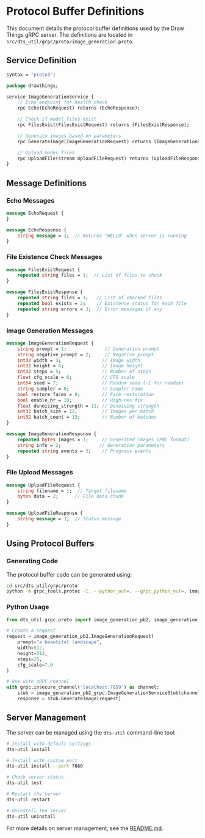 # Protocol Buffer Definitions

This document details the protocol buffer definitions used by the Draw Things gRPC server. The definitions are located in `src/dts_util/grpc/proto/image_generation.proto`.

## Service Definition

```protobuf
syntax = "proto3";

package drawthings;

service ImageGenerationService {
    // Echo endpoint for health check
    rpc Echo(EchoRequest) returns (EchoResponse);

    // Check if model files exist
    rpc FilesExist(FilesExistRequest) returns (FilesExistResponse);

    // Generate images based on parameters
    rpc GenerateImage(ImageGenerationRequest) returns (ImageGenerationResponse);

    // Upload model files
    rpc UploadFile(stream UploadFileRequest) returns (UploadFileResponse);
}
```

## Message Definitions

### Echo Messages

```protobuf
message EchoRequest {
}

message EchoResponse {
    string message = 1;  // Returns "HELLO" when server is running
}
```

### File Existence Check Messages

```protobuf
message FilesExistRequest {
    repeated string files = 1;  // List of files to check
}

message FilesExistResponse {
    repeated string files = 1;   // List of checked files
    repeated bool exists = 2;    // Existence status for each file
    repeated string errors = 3;  // Error messages if any
}
```

### Image Generation Messages

```protobuf
message ImageGenerationRequest {
    string prompt = 1;              // Generation prompt
    string negative_prompt = 2;     // Negative prompt
    int32 width = 3;               // Image width
    int32 height = 4;              // Image height
    int32 steps = 5;               // Number of steps
    float cfg_scale = 6;           // CFG scale
    int64 seed = 7;                // Random seed (-1 for random)
    string sampler = 8;            // Sampler name
    bool restore_faces = 9;        // Face restoration
    bool enable_hr = 10;           // High-res fix
    float denoising_strength = 11; // Denoising strength
    int32 batch_size = 12;         // Images per batch
    int32 batch_count = 13;        // Number of batches
}

message ImageGenerationResponse {
    repeated bytes images = 1;     // Generated images (PNG format)
    string info = 2;              // Generation parameters
    repeated string events = 3;    // Progress events
}
```

### File Upload Messages

```protobuf
message UploadFileRequest {
    string filename = 1;  // Target filename
    bytes data = 2;      // File data chunk
}

message UploadFileResponse {
    string message = 1;  // Status message
}
```

## Using Protocol Buffers

### Generating Code

The protocol buffer code can be generated using:

```bash
cd src/dts_util/grpc/proto
python -m grpc_tools.protoc -I. --python_out=. --grpc_python_out=. image_generation.proto
```

### Python Usage

```python
from dts_util.grpc.proto import image_generation_pb2, image_generation_pb2_grpc

# Create a request
request = image_generation_pb2.ImageGenerationRequest(
    prompt="a beautiful landscape",
    width=512,
    height=512,
    steps=20,
    cfg_scale=7.0
)

# Use with gRPC channel
with grpc.insecure_channel('localhost:7859') as channel:
    stub = image_generation_pb2_grpc.ImageGenerationServiceStub(channel)
    response = stub.GenerateImage(request)
```

## Server Management

The server can be managed using the `dts-util` command-line tool:

```bash
# Install with default settings
dts-util install

# Install with custom port
dts-util install --port 7860

# Check server status
dts-util test

# Restart the server
dts-util restart

# Uninstall the server
dts-util uninstall
```

For more details on server management, see the [README.md](README.md).